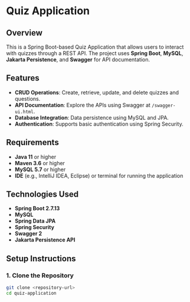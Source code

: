 # Quiz Application

## Overview
This is a Spring Boot-based Quiz Application that allows users to interact with quizzes through a REST API. The project uses **Spring Boot**, **MySQL**, **Jakarta Persistence**, and **Swagger** for API documentation.

## Features
- **CRUD Operations**: Create, retrieve, update, and delete quizzes and questions.
- **API Documentation**: Explore the APIs using Swagger at `/swagger-ui.html`.
- **Database Integration**: Data persistence using MySQL and JPA.
- **Authentication**: Supports basic authentication using Spring Security.

## Requirements
- **Java 11** or higher
- **Maven 3.6** or higher
- **MySQL 5.7** or higher
- **IDE** (e.g., IntelliJ IDEA, Eclipse) or terminal for running the application

## Technologies Used
- **Spring Boot 2.7.13**
- **MySQL**
- **Spring Data JPA**
- **Spring Security**
- **Swagger 2**
- **Jakarta Persistence API**

## Setup Instructions
### 1. Clone the Repository
```bash
git clone <repository-url>
cd quiz-application
